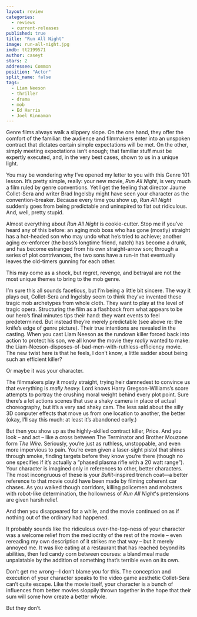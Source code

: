 ```yaml
---
layout: review
categories: 
  - reviews
  - current-releases
published: true
title: "Run All Night"
image: run-all-night.jpg
imdb: tt2199571
author: caseyt
stars: 2
addressee: Common
position: "Actor"
split_name: false
tags: 
  - Liam Neeson
  - thriller
  - drama
  - mob
  - Ed Harris
  - Joel Kinnaman
---
```


Genre films always walk a slippery slope. On the one hand, they offer the comfort of the familiar: the audience and filmmakers enter into an unspoken contract that dictates certain simple expectations will be met. On the other, simply meeting expectations isn’t enough; that familiar stuff must be expertly executed, and, in the very best cases, shown to us in a unique light. 

You may be wondering why I’ve opened my letter to you with this Genre 101 lesson. It’s pretty simple, really: your new movie, _Run All Night_, is very much a film ruled by genre conventions. Yet I get the feeling that director Jaume Collet-Sera and writer Brad Ingelsby might have seen your character as the convention-breaker. Because every time you show up, _Run All Night_ suddenly goes from being predictable and uninspired to flat out ridiculous. And, well, pretty stupid.

Almost everything about _Run All Night_ is cookie-cutter. Stop me if you’ve heard any of this before: an aging mob boss who has gone (mostly) straight has a hot-headed son who may undo what he’s tried to achieve; another aging ex-enforcer (the boss’s longtime friend, natch) has become a drunk, and has become estranged from his own straight-arrow son; through a series of plot contrivances, the two sons have a run-in that eventually leaves the old-timers gunning for each other. 

This may come as a shock, but regret, revenge, and betrayal are not the most unique themes to bring to the mob genre.

I’m sure this all sounds facetious, but I’m being a little bit sincere. The way it plays out, Collet-Sera and Ingelsby seem to think they’ve invented these tragic mob archetypes from whole cloth. They want to play at the level of tragic opera. Structuring the film as a flashback from what appears to be our hero’s final minutes tips their hand: they want events to feel predetermined. But instead they’re merely predictable (see above re: the knife’s edge of genre picture). Their true intentions are revealed in the casting. When you cast Liam Neeson as the rundown killer forced back into action to protect his son, we all know the movie they _really_ wanted to make: the Liam-Neeson-disposes-of-bad-men-with-ruthless-efficiency movie. The new twist here is that he feels, I don’t know, a little sadder about being such an efficient killer?

Or maybe it was your character.

The filmmakers play it mostly straight, trying heir damnedest to convince us that everything is _really heavy._ Lord knows Harry Gregson-Williams’s score attempts to portray the crushing moral weight behind every plot point. Sure there’s a lot actions scenes that use a shaky camera in place of actual choreography, but it’s a very sad shaky cam. The less said about the silly 3D computer effects that move us from one location to another, the better (okay, I’ll say this much: at least it’s abandoned early.)

But then you show up as the highly-skilled contract killer, Price. And you look – and act – like a cross between The Terminator and Brother Mouzone form _The Wire._ Seriously, you’re just as ruthless, unstoppable, and even more impervious to pain. You’re even given a laser-sight pistol that shines through smoke, finding targets before they know you’re there (though no one specifies if it‘s actually a “phased plasma rifle with a 20 watt range”). Your character is imagined only in references to other, better characters. The most incongruous of these is your _Bullit_-inspired trench coat—a better reference to that movie could have been made by filming coherent car chases. As you walked though corridors, killing policemen and mobsters with robot-like determination, the hollowness of _Run All Night_'s pretensions are given harsh relief.

And then you disappeared for a while, and the movie continued on as if nothing out of the ordinary had happened.

It probably sounds like the ridiculous over-the-top-ness of your character was a welcome relief from the mediocrity of the rest of the movie – even rereading my own description of it strikes me that way – but it merely annoyed me. It was like eating at a restaurant that has reached beyond its abilities, then fed candy corn between courses: a bland meal made unpalatable by the addition of something that’s terrible even on its own. 

Don’t get me wrong—I don’t blame _you_ for this. The conception and execution of your character speaks to the video game aesthetic Collet-Sera can’t quite escape. Like the movie itself, your character is a bunch of influences from better movies sloppily thrown together in the hope that their sum will some how create a better whole. 

But they don’t.